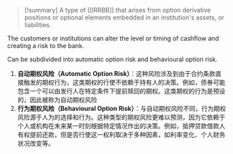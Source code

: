 
> [!summary] 
> A type of [[IRRBB]] that arises from option derivative positions or optional elements embedded in an institution's assets, or liabilities.

The customers or institutions can alter the level or timing of cashflow and creating a risk to the bank.

Can be subdivided into automatic option risk and behavioural option risk.
1. **自动期权风险（Automatic Option Risk）**：这种风险涉及到由于合约条款直接触发的期权行为，这类期权的行使不依赖于持有人的决策。例如，债券可能包含一个可以由发行人在特定条件下提前赎回的期权。这类期权的行为是预设的，因此被称为自动期权风险
2. **行为期权风险（Behavioural Option Risk）**：与自动期权风险不同，行为期权风险源于人为的选择和行为。这种类型的期权风险更难以预测，因为它依赖于个人或机构在未来某一时刻根据特定情况作出的决策。例如，抵押贷款借款人有权提前还款，但是否行使这一权利取决于多种因素，如利率变化、个人财务状况改变等。